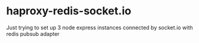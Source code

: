 # haproxy-redis-socket.io
Just trying to set up 3 node express instances connected by socket.io with redis pubsub adapter
